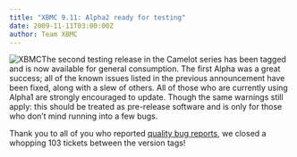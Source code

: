 ```yaml
---
title: "XBMC 9.11: Alpha2 ready for testing"
date: 2009-11-11T03:00:00Z
author: Team XBMC
---
```


![](/images/blog/logo.webp "XBMC")The second testing release in the Camelot series has been tagged and is now available for general consumption. The first Alpha was a great success; all of the known issues listed in the previous announcement have been fixed, along with a slew of others. All of those who are currently using Alpha1 are strongly encouraged to update. Though the same warnings still apply: this should be treated as pre-release software and is only for those who don’t mind running into a few bugs.

Thank you to all of you who reported [quality bug reports](https://kodi.wiki/view/HOW-TO_submit_a_proper_Bug_Report), we closed a whopping 103 tickets between the version tags!
